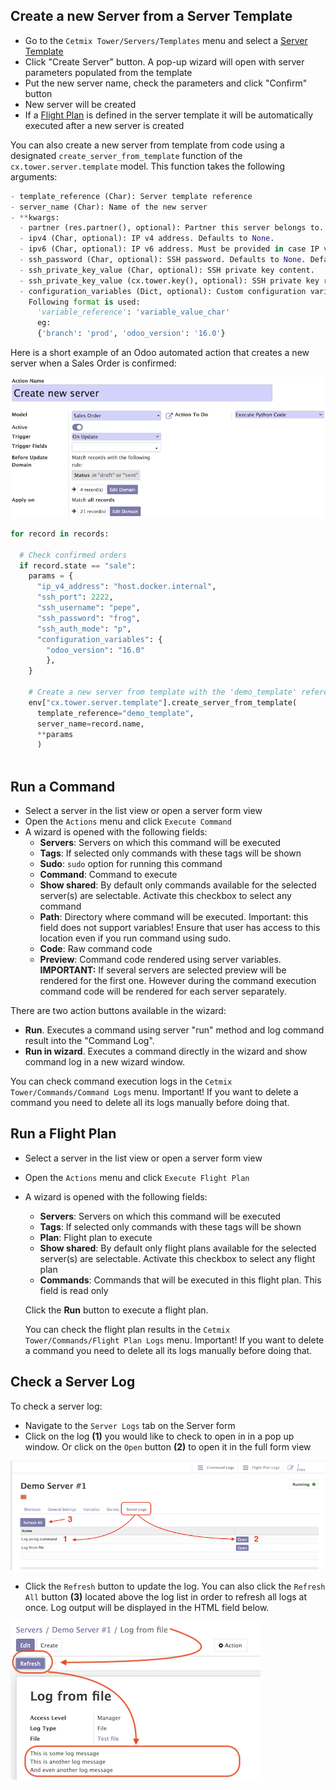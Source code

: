 
## Create a new Server from a Server Template

- Go to the `Cetmix Tower/Servers/Templates` menu and select a [Server Template](CONFIGURE.md/#configure-a-server-template)
- Click "Create Server" button. A pop-up wizard will open with server parameters populated from the template
- Put the new server name, check the parameters and click "Confirm" button
- New server will be created
- If a [Flight Plan](CONFIGURE.md/#configure-a-flight-plan) is defined in the server template it will be automatically executed after a new server is created

You can also create a new server from template from code using a designated `create_server_from_template` function of the `cx.tower.server.template` model.
This function takes the following arguments:

``` python
- template_reference (Char): Server template reference
- server_name (Char): Name of the new server
- **kwargs:
  - partner (res.partner(), optional): Partner this server belongs to.
  - ipv4 (Char, optional): IP v4 address. Defaults to None.
  - ipv6 (Char, optional): IP v6 address. Must be provided in case IP v4 is not. Defaults to None.
  - ssh_password (Char, optional): SSH password. Defaults to None. Defaults to None.
  - ssh_private_key_value (Char, optional): SSH private key content.
  - ssh_private_key_value (cx.tower.key(), optional): SSH private key record. Defaults to None.
  - configuration_variables (Dict, optional): Custom configuration variable.
    Following format is used:
      'variable_reference': 'variable_value_char'
      eg:
      {'branch': 'prod', 'odoo_version': '16.0'}
```

Here is a short example of an Odoo automated action that creates a new server when a Sales Order is confirmed:

![Automatic action](../static/description/images/server_from_template_auto_action.png)

```python
for record in records:
  
  # Check confirmed orders
  if record.state == "sale":
    params = {
      "ip_v4_address": "host.docker.internal",
      "ssh_port": 2222,
      "ssh_username": "pepe",
      "ssh_password": "frog",
      "ssh_auth_mode": "p",
      "configuration_variables": {
        "odoo_version": "16.0"
        },
    }
    
    # Create a new server from template with the 'demo_template' reference 
    env["cx.tower.server.template"].create_server_from_template(
      template_reference="demo_template",
      server_name=record.name,
      **params
      )
    
```



## Run a Command

- Select a server in the list view or open a server form view
- Open the `Actions` menu and click `Execute Command`
- A wizard is opened with the following fields:
  - **Servers**: Servers on which this command will be executed
  - **Tags**: If selected only commands with these tags will be shown
  - **Sudo**: `sudo` option for running this command
  - **Command**: Command to execute
  - **Show shared**: By default only commands available for the selected server(s) are selectable. Activate this checkbox to select any command
  - **Path**: Directory where command will be executed. Important: this field does not support variables! Ensure that user has access to this location even if you run command using sudo.
  - **Code**: Raw command code
  - **Preview**: Command code rendered using server variables.
  **IMPORTANT:** If several servers are selected preview will be rendered for the first one. However during the command execution command code will be rendered for each server separately.

There are two action buttons available in the wizard:

- **Run**. Executes a command using server "run" method and log command result into the "Command Log".
- **Run in wizard**. Executes a command directly in the wizard and show command log in a new wizard window.

You can check command execution logs in the `Cetmix Tower/Commands/Command Logs` menu.
Important! If you want to delete a command you need to delete all its logs manually before doing that.

## Run a Flight Plan

- Select a server in the list view or open a server form view
- Open the `Actions` menu and click `Execute Flight Plan`
- A wizard is opened with the following fields:
  - **Servers**: Servers on which this command will be executed
  - **Tags**: If selected only commands with these tags will be shown
  - **Plan**: Flight plan to execute
  - **Show shared**: By default only flight plans available for the selected server(s) are selectable. Activate this checkbox to select any flight plan
  - **Commands**: Commands that will be executed in this flight plan. This field is read only

  Click the **Run** button to execute a flight plan.

  You can check the flight plan results in the `Cetmix Tower/Commands/Flight Plan Logs` menu.
  Important! If you want to delete a command you need to delete all its logs manually before doing that.

## Check a Server Log

To check a server log:

- Navigate to the `Server Logs` tab on the Server form
- Click on the log **(1)** you would like to check to open in in a pop up window. Or click on the `Open` button **(2)** to open it in the full form view

![Open server log](../static/description/images/server_log_usage_1.png)
- Click the `Refresh` button to update the log. You can also click the `Refresh All` button **(3)** located above the log list in order to refresh all logs at once.
Log output will be displayed in the HTML field below.

![Update server log](../static/description/images/server_log_usage_2.png)
